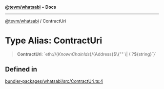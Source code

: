 [**@tevm/whatsabi**](../README.md) • **Docs**

***

[@tevm/whatsabi](../globals.md) / ContractUri

# Type Alias: ContractUri

> **ContractUri**: \`eth://$\{KnownChainIds\}/$\{Address\}$\{"" \| \`?$\{string\}\`\}\`

## Defined in

[bundler-packages/whatsabi/src/ContractUri.ts:4](https://github.com/evmts/tevm-monorepo/blob/main/bundler-packages/whatsabi/src/ContractUri.ts#L4)
